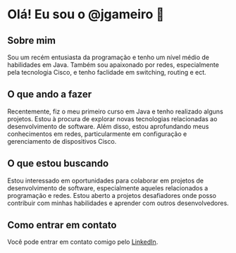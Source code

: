 # Olá! Eu sou o @jgameiro 👋

## Sobre mim
Sou um recém entusiasta da programação e tenho um nível médio de habilidades em Java. Também sou apaixonado por redes, especialmente pela tecnologia Cisco, e tenho faclidade em switching, routing e ect.

## O que ando a fazer
Recentemente, fiz o meu primeiro curso em Java e tenho realizado alguns projetos. 
Estou à procura de explorar novas tecnologias relacionadas ao desenvolvimento de software. 
Além disso, estou aprofundando meus conhecimentos em redes, particularmente em configuração e gerenciamento de dispositivos Cisco.

## O que estou buscando
Estou interessado em oportunidades para colaborar em projetos de desenvolvimento de software, especialmente aqueles relacionados a programação e redes. 
Estou aberto a projetos desafiadores onde posso contribuir com minhas habilidades e aprender com outros desenvolvedores.

## Como entrar em contato
Você pode entrar em contato comigo pelo [LinkedIn]([https://www.linkedin.com/in/jo%C3%A3o-gameiro-613801bb/).


